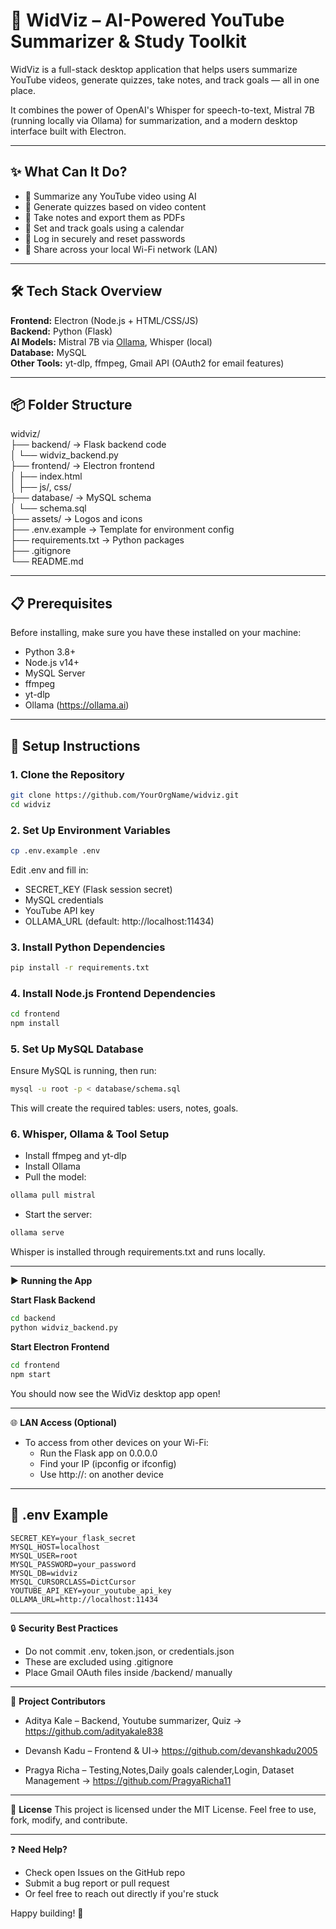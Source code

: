 # 🧠 WidViz – AI-Powered YouTube Summarizer & Study Toolkit

WidViz is a full-stack desktop application that helps users summarize YouTube videos, generate quizzes, take notes, and track goals — all in one place.

It combines the power of OpenAI's Whisper for speech-to-text, Mistral 7B (running locally via Ollama) for summarization, and a modern desktop interface built with Electron.

---

## ✨ What Can It Do?

- 🎥 Summarize any YouTube video using AI
- 🧠 Generate quizzes based on video content
- 📝 Take notes and export them as PDFs
- 📅 Set and track goals using a calendar
- 🔐 Log in securely and reset passwords
- 📡 Share across your local Wi-Fi network (LAN)

---

## 🛠️ Tech Stack Overview

**Frontend:** Electron (Node.js + HTML/CSS/JS)  
**Backend:** Python (Flask)  
**AI Models:** Mistral 7B via [Ollama](https://ollama.ai), Whisper (local)  
**Database:** MySQL  
**Other Tools:** yt-dlp, ffmpeg, Gmail API (OAuth2 for email features)

---

## 📦 Folder Structure

widviz/  
├── backend/              → Flask backend code  
│   └── widviz_backend.py  
├── frontend/             → Electron frontend  
│   ├── index.html  
│   ├── js/, css/  
├── database/             → MySQL schema  
│   └── schema.sql  
├── assets/               → Logos and icons  
├── .env.example          → Template for environment config  
├── requirements.txt      → Python packages  
├── .gitignore  
└── README.md

---

## 📋 Prerequisites

Before installing, make sure you have these installed on your machine:

- Python 3.8+  
- Node.js v14+  
- MySQL Server  
- ffmpeg  
- yt-dlp  
- Ollama (https://ollama.ai)

---

## 🚀 Setup Instructions

### 1. Clone the Repository

```bash
git clone https://github.com/YourOrgName/widviz.git
cd widviz
```

### 2. Set Up Environment Variables

```bash
cp .env.example .env
```
Edit .env and fill in:
- SECRET_KEY (Flask session secret)
- MySQL credentials
- YouTube API key
- OLLAMA_URL (default: http://localhost:11434)

### 3. Install Python Dependencies

```bash
pip install -r requirements.txt
```

### 4. Install Node.js Frontend Dependencies

```bash
cd frontend
npm install
```

### 5. Set Up MySQL Database

Ensure MySQL is running, then run:

```bash
mysql -u root -p < database/schema.sql
```
This will create the required tables: users, notes, goals.

### 6. Whisper, Ollama & Tool Setup
- Install ffmpeg and yt-dlp
- Install Ollama
- Pull the model:

```bash
ollama pull mistral
```
- Start the server:

```bash
ollama serve
```
Whisper is installed through requirements.txt and runs locally.

---

▶️ **Running the App**

**Start Flask Backend**
```bash
cd backend
python widviz_backend.py
```

**Start Electron Frontend**
```bash
cd frontend
npm start
```
You should now see the WidViz desktop app open!

---

🌐 **LAN Access (Optional)**
- To access from other devices on your Wi-Fi:
  - Run the Flask app on 0.0.0.0
  - Find your IP (ipconfig or ifconfig)
  - Use http://<your-ip>:<port> on another device

---

## 📄 .env Example

```dotenv
SECRET_KEY=your_flask_secret
MYSQL_HOST=localhost
MYSQL_USER=root
MYSQL_PASSWORD=your_password
MYSQL_DB=widviz
MYSQL_CURSORCLASS=DictCursor
YOUTUBE_API_KEY=your_youtube_api_key
OLLAMA_URL=http://localhost:11434
```

---

🔒 **Security Best Practices**
- Do not commit .env, token.json, or credentials.json
- These are excluded using .gitignore
- Place Gmail OAuth files inside /backend/ manually

---

👥 **Project Contributors**
- Aditya Kale – Backend, Youtube summarizer, Quiz → https://github.com/adityakale838

- Devansh Kadu – Frontend & UI→ https://github.com/devanshkadu2005

- Pragya Richa – Testing,Notes,Daily goals calender,Login, Dataset Management → https://github.com/PragyaRicha11

---

📃 **License**
This project is licensed under the MIT License.
Feel free to use, fork, modify, and contribute.

---

❓ **Need Help?**
- Check open Issues on the GitHub repo
- Submit a bug report or pull request
- Or feel free to reach out directly if you're stuck

Happy building! 🚀


